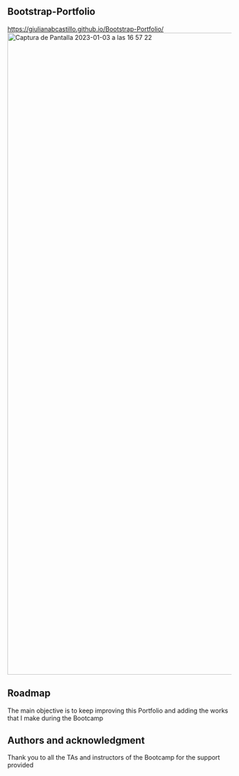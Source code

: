 ## Bootstrap-Portfolio
https://giulianabcastillo.github.io/Bootstrap-Portfolio/
<img width="1440" alt="Captura de Pantalla 2023-01-03 a las 16 57 22" src="https://user-images.githubusercontent.com/118186099/210453723-0ae8b8b8-4b5c-4405-9c93-c2199ca2c6e9.png">
## Roadmap
The main objective is to keep improving this Portfolio and adding the works that I make during the Bootcamp

## Authors and acknowledgment
Thank you to all the TAs and instructors of the Bootcamp for the support provided
